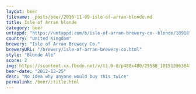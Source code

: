 ```yaml
---
layout: beer
filename: _posts/beer/2016-11-09-isle-of-arran-blonde.md
title: Isle of Arran blonde
category: beer
untappd: "https://untappd.com/b/isle-of-arran-brewery-co--blonde/18918"
country: "United Kingdom"
brewery: "Isle of Arran Brewery Co."
breweryURL: "/brewery/isle-of-arran-brewery-co.html"
style: "Blonde Ale"
score: 2
img: https://scontent.xx.fbcdn.net/v/t1.0-0/p480x480/29588_10151396304143745_1361559358_n.jpg?oh=32d46cdb37cba484a5c86c60e0372e0f&oe=5A0DB6E1
beer-date: "2012-12-25"
desc: "No idea why anyone would buy this twice"
permalink: /beer/:title.html
---
```


